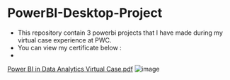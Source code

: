 # PowerBI-Desktop-Project

* This repository contain 3 powerbi projects that I have made during my virtual case experience at PWC.
*  You can view my certificate below :
*  
[Power BI in Data Analytics Virtual Case.pdf](https://github.com/meet5398/PowerBI-Desktop-Project/files/11547121/Power.BI.in.Data.Analytics.Virtual.Case.pdf)
![image](https://github.com/meet5398/PowerBI-Desktop-Project/assets/108387640/30984831-d543-43b6-be3e-e9f3658fbdcb)
